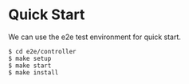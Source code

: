 # Quick Start

We can use the e2e test environment for quick start.


```console
$ cd e2e/controller
$ make setup
$ make start
$ make install 
```
